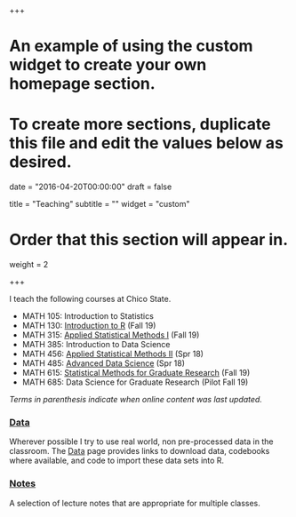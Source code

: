 +++
# An example of using the custom widget to create your own homepage section.
# To create more sections, duplicate this file and edit the values below as desired.

date = "2016-04-20T00:00:00"
draft = false

title = "Teaching"
subtitle = ""
widget = "custom"

# Order that this section will appear in.
weight = 2

+++

I teach the following courses at Chico State. 

- MATH 105: Introduction to Statistics 
- MATH 130: [Introduction to R](https://norcalbiostat.github.io/MATH130/) (Fall 19)
- MATH 315: [Applied Statistical Methods I](https://norcalbiostat.github.io/MATH315/) (Fall 19)
- MATH 385: Introduction to Data Science 
- MATH 456: [Applied Statistical Methods II](https://norcalbiostat.github.io/MATH456/) (Spr 18)
- MATH 485: [Advanced Data Science](https://norcalbiostat.github.io/ADS/) (Spr 18)
- MATH 615: [Statistical Methods for Graduate Research](https://norcalbiostat.github.io/MATH615/) (Fall 19)
- MATH 685: Data Science for Graduate Research (Pilot Fall 19)

_Terms in parenthesis indicate when online content was last updated._

### [Data](data/)
Wherever possible I try to use real world, non pre-processed data in the classroom. The [Data](data/) page provides links to download data, codebooks where available, and code to import these data sets into R. 


### [Notes](lec/)
A selection of lecture notes that are appropriate for multiple classes. 

